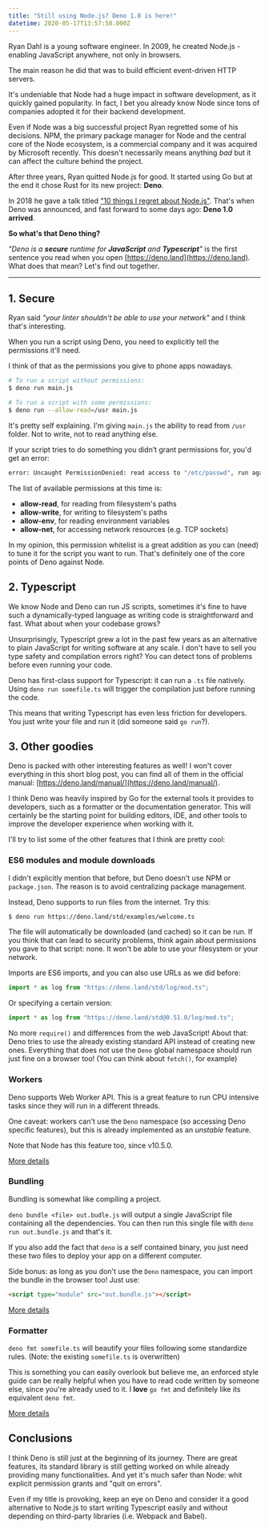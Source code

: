 ```yaml
---
title: "Still using Node.js? Deno 1.0 is here!"
datetime: 2020-05-17T13:57:58.000Z
---
```


Ryan Dahl is a young software engineer. In 2009, he created Node.js - enabling
JavaScript anywhere, not only in browsers.

The main reason he did that was to build efficient event-driven HTTP servers.

It's undeniable that Node had a huge impact in software development, as it
quickly gained popularity. In fact, I bet you already know Node since tons of
companies adopted it for their backend development.

Even if Node was a big successful project Ryan regretted some of his decisions.
NPM, the primary package manager for Node and the central core of the Node
ecosystem, is a commercial company and it was acquired by Microsoft recently.
This doesn't necessarily means anything *bad* but it can affect the culture
behind the project.

After three years, Ryan quitted Node.js for good. It started using Go but at
the end it chose Rust for its new project: **Deno**.

In 2018 he gave a talk titled ["10 things I regret about
Node.js"](https://youtu.be/M3BM9TB-8yA). That's when Deno was announced, and
fast forward to some days ago: **Deno 1.0 arrived**.

**So what's that Deno thing?**

*"Deno is a **secure** runtime for **JavaScript** and **Typescript**"*
is the first sentence you read when you open
[https://deno.land](https://deno.land). What does that mean? Let's find out
together.

---

## 1. Secure

Ryan said *"your linter shouldn't be able to use your network"* and I think
that's interesting. 

When you run a script using Deno, you need to explicitly tell the permissions
it'll need.

I think of that as the permissions you give to phone apps nowadays.

```sh
# To run a script without permissions:
$ deno run main.js

# To run a script with some permissions:
$ deno run --allow-read=/usr main.js
```

It's pretty self explaining. I'm giving `main.js` the ability to read from
`/usr` folder. Not to write, not to read anything else.

If your script tries to do something you didn’t grant permissions for, you'd
get an error:

```sh
error: Uncaught PermissionDenied: read access to "/etc/passwd", run again with the --allow-read flag
```

The list of available permissions at this time is:
- **allow-read**, for reading from filesystem's paths
- **allow-write**, for writing to filesystem's paths
- **allow-env**, for reading environment variables
- **allow-net**, for accessing network resources (e.g. TCP sockets)

In my opinion, this permission whitelist is a great addition as you can (need)
to tune it for the script you want to run. That's definitely one of the core
points of Deno against Node.


## 2. Typescript

We know Node and Deno can run JS scripts, sometimes it's fine to have such a
dynamically-typed language as writing code is straightforward and fast. What
about when your codebase grows?

Unsurprisingly, Typescript grew a lot in the past few years as an alternative
to plain JavaScript for writing software at any scale. I don't have to sell you
type safety and compilation errors right? You can detect tons of problems
before even running your code.

Deno has first-class support for Typescript: it can run a `.ts` file natively.
Using `deno run somefile.ts` will trigger the compilation just before running
the code.

This means that writing Typescript has even less friction for developers. You
just write your file and run it (did someone said `go run`?).


## 3. Other goodies

Deno is packed with other interesting features as well! I won't cover
everything in this short blog post, you can find all of them in the official
manual: [https://deno.land/manual/](https://deno.land/manual/).

I think Deno was heavily inspired by Go for the external tools it provides to
developers, such as a formatter or the documentation generator. This will
certainly be the starting point for building editors, IDE, and other tools to
improve the developer experience when working with it.

I'll try to list some of the other features that I think are pretty cool:

### ES6 modules and module downloads

I didn't explicitly mention that before, but Deno doesn't use NPM or
`package.json`. The reason is to avoid centralizing package management.

Instead, Deno supports to run files from the internet. Try this:

```sh
$ deno run https://deno.land/std/examples/welcome.ts
```

The file will automatically be downloaded (and cached) so it can be run. If you
think that can lead to security problems, think again about permissions you
gave to that script: none. It won't be able to use your filesystem or your
network.

Imports are ES6 imports, and you can also use URLs as we did before:

```js
import * as log from "https://deno.land/std/log/mod.ts";
```

Or specifying a certain version:

```js
import * as log from "https://deno.land/std@0.51.0/log/mod.ts";
```

No more `require()` and differences from the web JavaScript! 
About that: Deno tries to use the already existing standard API instead of
creating new ones. Everything that does not use the `Deno` global namespace
should run just fine on a browser too! (You can think about `fetch()`, for
example)


### Workers

Deno supports Web Worker API. This is a great feature to run CPU intensive
tasks since they will run in a different threads.

One caveat: workers can't use the `Deno` namespace (so accessing Deno specific
features), but this is already implemented as an *unstable* feature.

Note that Node has this feature too, since v10.5.0.

[More details](https://deno.land/manual/runtime/workers)


### Bundling

Bundling is somewhat like compiling a project.

`deno bundle <file> out.budle.js` will output a single JavaScript file
containing all the dependencies.
You can then run this single file with `deno run out.bundle.js` and that's it.

If you also add the fact that `deno` is a self contained binary, you just need
these two files to deploy your app on a different computer.

Side bonus: as long as you don't use the `Deno` namespace, you can import the
bundle in the browser too! Just use:

```html
<script type="module" src="out.bundle.js"></script>
```

[More details](https://deno.land/manual/tools/bundler)


### Formatter

`deno fmt somefile.ts` will beautify your files following some standardize
rules. (Note: the existing `somefile.ts` is overwritten)

This is something you can easily overlook but believe me, an enforced style
guide can be really helpful when you have to read code written by someone else,
since you're already used to it. I **love** `go fmt` and definitely like its
equivalent `deno fmt`.

[More details](https://deno.land/manual/tools/formatter)


## Conclusions

I think Deno is still just at the beginning of its journey. There are great
features, its standard library is still getting worked on while already
providing many functionalities. And yet it's much safer than Node: whit
explicit permission grants and "quit on errors".

Even if my title is provoking, keep an eye on Deno and consider it a good
alternative to Node.js to start writing Typescript easily and without depending
on third-party libraries (i.e. Webpack and Babel).
